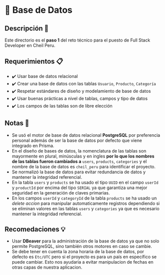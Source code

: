 # :file_folder: Base de Datos

## Descripción :page_facing_up:

Este directorio es el **paso 1** del reto técnico para el puesto de Full Stack Developer en Cheil Peru.

## Requerimientos :clipboard:

- :heavy_check_mark: Usar base de datos relacional
- :heavy_check_mark: Crear una base de datos con las tablas `Usuario`, `Producto`, `Categoría`
- :heavy_check_mark: Respetar estándares de diseño y modelamiento de base de datos
- :heavy_check_mark: Usar buenas prácticas a nivel de tablas, campos y tipo de datos
- :heavy_check_mark: Los campos de las tablas son de libre elección

## Notas :memo:

- Se usó el motor de base de datos relacional **PostgreSQL** por preferencia personal además de ser la base de datos por defecto que viene integrado en Prisma.
- En el diseño de bases de datos, la nomenclatura de las tablas son mayormente en plural, minúsculas y en ingles **por lo que los nombres de las tablas fueron cambiados a** `users`, `products`, `categories` y el nombre de la base de datos es `cheil_peru` para identificar el proyecto.
- Se normalizó la base de datos para evitar redundancia de datos y mantener la integridad referencial.
- En la tabla `users` y `products` se ha usado el tipo `UUID` en el campo `userId` y `productId` por encima del tipo `SERIAL` ya que garantiza una mejor seguridad en la generación de claves primarias.
- En los campos `userId` y `categoryId` de la tabla `products` se ha usado un _delete accion_ para manipular automaticamente registros dependiendo si se eliminan valores en las tablas `users` y `categories` ya que es necesario mantener la integridad referencial.

## Recomedaciones :bulb:

- Usar **DBeaver** para la administración de la base de datos ya que no solo permite PostgreSQL, sino también otros motores en caso se cambie.
- Se debe tener en cuenta la zona horaria de la base de datos, por defecto es `Etc/UTC` pero si el proyecto es para un país en específico se puede cambiar. Esto nos ayudaria a evitar manipulacion de fechas en otras capas de nuestra aplicacion.

